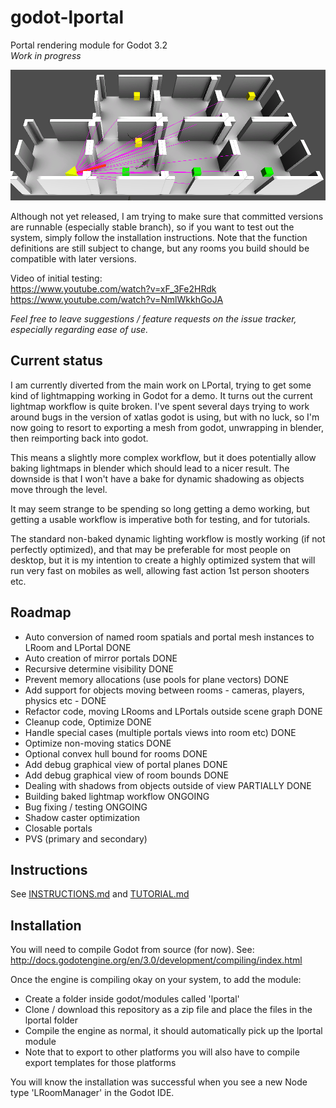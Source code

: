 # godot-lportal
Portal rendering module for Godot 3.2\
_Work in progress_

![plane_lines](images/plane_lines.png)

Although not yet released, I am trying to make sure that committed versions are runnable (especially stable branch), so if you want to test out the system, simply follow the installation instructions. Note that the function definitions are still subject to change, but any rooms you build should be compatible with later versions.

Video of initial testing:\
https://www.youtube.com/watch?v=xF_3Fe2HRdk \
https://www.youtube.com/watch?v=NmlWkkhGoJA

_Feel free to leave suggestions / feature requests on the issue tracker, especially regarding ease of use._

## Current status
I am currently diverted from the main work on LPortal, trying to get some kind of lightmapping working in Godot for a demo. It turns out the current lightmap workflow is quite broken. I've spent several days trying to work around bugs in the version of xatlas godot is using, but with no luck, so I'm now going to resort to exporting a mesh from godot, unwrapping in blender, then reimporting back into godot.

This means a slightly more complex workflow, but it does potentially allow baking lightmaps in blender which should lead to a nicer result. The downside is that I won't have a bake for dynamic shadowing as objects move through the level.

It may seem strange to be spending so long getting a demo working, but getting a usable workflow is imperative both for testing, and for tutorials.

The standard non-baked dynamic lighting workflow is mostly working (if not perfectly optimized), and that may be preferable for most people on desktop, but it is my intention to create a highly optimized system that will run very fast on mobiles as well, allowing fast action 1st person shooters etc.

## Roadmap
* Auto conversion of named room spatials and portal mesh instances to LRoom and LPortal DONE
* Auto creation of mirror portals DONE
* Recursive determine visibility DONE
* Prevent memory allocations (use pools for plane vectors) DONE
* Add support for objects moving between rooms - cameras, players, physics etc - DONE
* Refactor code, moving LRooms and LPortals outside scene graph DONE
* Cleanup code, Optimize DONE
* Handle special cases (multiple portals views into room etc) DONE
* Optimize non-moving statics DONE
* Optional convex hull bound for rooms DONE
* Add debug graphical view of portal planes DONE
* Add debug graphical view of room bounds DONE
* Dealing with shadows from objects outside of view PARTIALLY DONE
* Building baked lightmap workflow ONGOING
* Bug fixing / testing ONGOING
* Shadow caster optimization
* Closable portals
* PVS (primary and secondary)

## Instructions
See [INSTRUCTIONS.md](INSTRUCTIONS.md)  and [TUTORIAL.md](TUTORIAL.md)

## Installation
You will need to compile Godot from source (for now). See:
http://docs.godotengine.org/en/3.0/development/compiling/index.html

Once the engine is compiling okay on your system, to add the module:
* Create a folder inside godot/modules called 'lportal'
* Clone / download this repository as a zip file and place the files in the lportal folder
* Compile the engine as normal, it should automatically pick up the lportal module
* Note that to export to other platforms you will also have to compile export templates for those platforms

You will know the installation was successful when you see a new Node type 'LRoomManager' in the Godot IDE.
